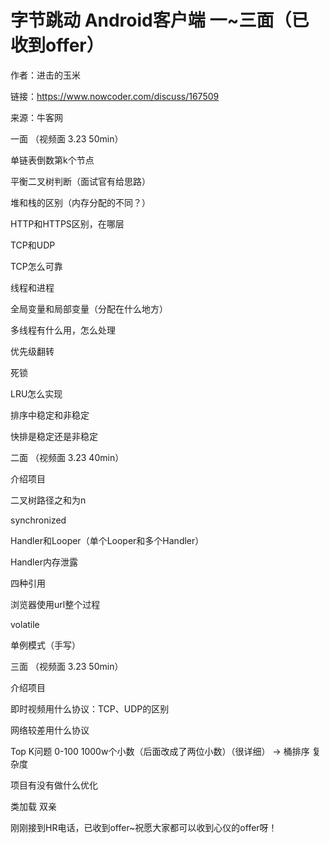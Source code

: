 # 字节跳动 Android客户端 一\~三面（已收到offer）

作者：进击的玉米

链接：https://www.nowcoder.com/discuss/167509

来源：牛客网



一面 （视频面 3.23 50min）

单链表倒数第k个节点

平衡二叉树判断（面试官有给思路）

堆和栈的区别（内存分配的不同？）

HTTP和HTTPS区别，在哪层

TCP和UDP

TCP怎么可靠

线程和进程

全局变量和局部变量（分配在什么地方）

多线程有什么用，怎么处理

优先级翻转

死锁

LRU怎么实现

排序中稳定和非稳定

快排是稳定还是非稳定



二面 （视频面 3.23 40min）

介绍项目

二叉树路径之和为n

synchronized

Handler和Looper（单个Looper和多个Handler）

Handler内存泄露

四种引用

浏览器使用url整个过程

volatile

单例模式（手写）



三面 （视频面 3.23 50min）

介绍项目

即时视频用什么协议：TCP、UDP的区别

网络较差用什么协议

Top K问题 0-100 1000w个小数（后面改成了两位小数）（很详细） -> 桶排序 复杂度

项目有没有做什么优化

类加载 双亲



刚刚接到HR电话，已收到offer\~祝愿大家都可以收到心仪的offer呀！
